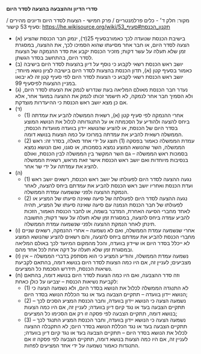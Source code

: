 **סדרי הדיון וההצבעה בהצעה לסדר היום**

מקור: חלק ד׳ - כלים פרלמנטריים / פרק חמישי - הצעות לסדר היום ודיונים מהירים / סעיף 53
קישור: https://he.wikisource.org/wiki/תקנון_הכנסת#סעיף_53

 * (א) בישיבת הכנסת שנועדה לכך כאמורבסעיף 25(ד), ינמק חבר הכנסת שהציע הצעה לסדר היום, או חבר אחר מסיעתו שהוא הסמיכו לכך, את ההצעה, במסגרת זמן שלא תעלה על עשר דקות; מזכיר הכנסת יקבע את סדר ההנמקה של הצעות לסדר היום, בהתחשב בסדר הגשתן.
 * (ב) יושב ראש הכנסת רשאי לקבוע כי נוסף על דיון בהצעות לסדר היום בישיבה כאמור בסעיף קטן (א), תדון הכנסת בהצעות לסדר היום בישיבה לציון נושא מיוחד; יושב ראש הכנסת רשאי לקבוע כי הצעות לסדר היום לפי סעיף קטן זה לא יבואו במניין ההצעות לפיסעיף 99.
 * (ג) נעדר חבר הכנסת מאולם המליאה בעת שנדרש לנמק את הצעתו לסדר היום, ולא הסמיך חבר אחר לנמקה, לא תישמר זכותו לנמק את ההצעה במועד אחר, אלא אם כן מצא יושב ראש הכנסת כי ההיעדרות מוצדקת.
 * (ד) 
   * (1) אחרי ההנמקה לפי סעיף קטן (א), רשאית הממשלה להביע את עמדתה ביחס להצעה ולהודיע על הסכמתה או על התנגדותה לכלול את הנושא המוצע בסדר היום של הכנסת, או להציע שהנושא יידון בוועדה מוועדות הכנסת; הממשלה רשאית להביע את עמדתה במרוכז על כמה הצעות בנושא דומה.
   * (2) עמדת הממשלה כאמור בפסקה (1) תוצג על ידי אחד מאלה, בסדר זה: ראש הממשלה, השר שהנושא המוצע נמצא בסמכותו, או סגנו, ואם הנושא נמצא בסמכות ראש הממשלה – גם השר המקשר בין הממשלה לבין הכנסת, ואולם בנסיבות מיוחדות ואם יושב ראש הכנסת אישר זאת מראש, רשאית הממשלה להציג את עמדתה על ידי שר אחר.
 * (ה) 
   * (1) נגעה ההצעה לסדר היום לפעולתו של יושב ראש הכנסת, רשאים יושב ראש ועדת הכנסת ואחריו יושב ראש הכנסת להביע את עמדתם ביחס להצעה, לאחר הנמקת ההצעה ולפני שנשמעה עמדת הממשלה.
   * (2) נגעה ההצעה לסדר היום לפעולתה של סיעה שאינה סיעתו של המציע או לפעולתו של חבר הכנסת הנמנה עם סיעה שאינה סיעתו של המציע, תהיה לאחד מחברי הסיעה האחרת, המדבר בשמה, או לחבר הכנסת האמור, הזכות להביע עמדה ביחס להצעה, במסגרת זמן שלא תעלה על עשר דקות; התשובה תינתן לאחר הנמקת ההצעה ולפני שנשמעה עמדת הממשלה.
 * (ו) אחרי שנשמעה עמדת הממשלה, ואם לא נשמעה – אחרי ההנמקה, רשאים שניים מחברי הכנסת להביע את עמדתם ביחס להצעה, והם רשאים להציע שהנושא המוצע לא ייכלל בסדר היום או שיידון בוועדה, והכל מהמקום המיועד לכך באולם המליאה ובמסגרת זמן שלא תעלה על דקה אחת לכל אחד מהם.
 * (ז) נשמעה עמדת הממשלה, והודיע המציע כי הוא מסתפק בדברי הממשלה – אין מצביעים; לעניין זה, אם היו כמה הצעות לסדר היום בנושא דומה, בהתאם לקביעת נשיאות הכנסת, תידרש הסכמת כל המציעים.
 * (ח) וזה סדר ההצבעה, ואם היו כמה הצעות לסדר היום בנושא דומה, בהתאם לקביעת נשיאות הכנסת – יצביעו על כולן כאחת:
   * (1) לא התנגדה הממשלה לכלול את הנושא בסדר היום, ולא נשמעה הצעה כי הנושא יידון בוועדה – תתקיים הצבעה בעד או נגד הכללת הנושא בסדר היום;
   * (2) נשמעה הצעה כי הנושא יידון בוועדה, וחבר הכנסת המציע הסכים לכך – תתקיים הצבעה בעד או נגד קיום דיון בוועדה; לעניין זה, אם היו כמה הצעות בנושא דומה, תתקיים הצבעה לפי פסקה זו רק אם הסכימו כל המציעים;
   * (3) נשמעה הצעה כי הנושא יידון בוועדה, וחבר הכנסת המציע התנגד לכך – תתקיים הצבעה בעד או נגד הכללת הנושא בסדר היום; לא התקבלה ההצעה לכלול את הנושא בסדר היום – תתקיים הצבעה בעד או נגד קיום דיון בוועדה; לעניין זה, אם היו כמה הצעות בנושא דומה, תתקיים הצבעה לפי פסקה זו אם התנגדות כאמור נשמעה על ידי אחד המציעים לפחות.